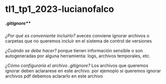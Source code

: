 # tl1_tp1_2023-lucianofalco
##### .gitignore**
_¿Por qué es conveniente incluirlo?_ 
  aveces conviene ignorar archivos o carpetas que no queremos incluir en el sistema de control de versiones

_¿Cuándo se debe hacer?_
porque tienen información sensible o son autogeneradas por alguna herramienta: logs, archivos temporales, etc.

_¿Cómo configuraría el archivo .gitignore?_
Los archivos que queremos ignorar deben aclararese en este archivo.
por ejemoplo si queremos ignorar archivos pdf debemos aclararlo en este archivo
